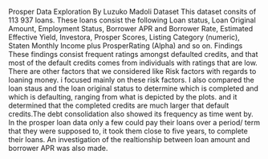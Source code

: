 Prosper Data Exploration
By Luzuko Madoli
Dataset
This dataset consits of 113 937 loans. These loans consist the following Loan status, Loan Original Amount, Employment Status, Borrower APR and Borrower Rate, Estimated Effective Yield, Investora, Prosper Scores, Listing Category (numeric), Staten Monthly Income plus ProsperRating (Alpha) and so on.
Findings
These findings consist frequent ratings amongst defaulted credits, and that most of the default credits comes from individuals with ratings that are low. There are other factors that we considered like Risk factors with regards to loaning money. i focused mainly on these risk factors. I also compared the loan staus and the loan original status to determine which is completed and which is defaulting, ranging from what is depicted by the plots. and it determined that the completed credits are much larger that default credits.The debt consolidation also showed its frequency as time went by. In the prosper loan data only a few could pay their loans over a period/ term that they were supposed to, it took them close to five years, to complete their loans. An investigation of the realtionship between loan amount and borrower APR was also made.
